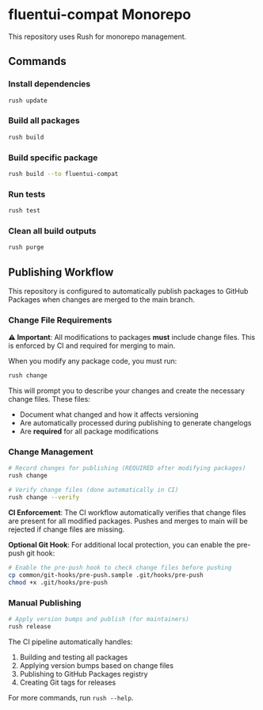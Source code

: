 # fluentui-compat Monorepo

This repository uses Rush for monorepo management.

## Commands

### Install dependencies
```bash
rush update
```

### Build all packages
```bash
rush build
```

### Build specific package
```bash
rush build --to fluentui-compat
```

### Run tests
```bash
rush test
```

### Clean all build outputs
```bash
rush purge
```

## Publishing Workflow

This repository is configured to automatically publish packages to GitHub Packages when changes are merged to the main branch.

### Change File Requirements

**⚠️ Important**: All modifications to packages **must** include change files. This is enforced by CI and required for merging to main.

When you modify any package code, you must run:
```bash
rush change
```

This will prompt you to describe your changes and create the necessary change files. These files:
- Document what changed and how it affects versioning
- Are automatically processed during publishing to generate changelogs
- Are **required** for all package modifications

### Change Management
```bash
# Record changes for publishing (REQUIRED after modifying packages)
rush change

# Verify change files (done automatically in CI)
rush change --verify
```

**CI Enforcement**: The CI workflow automatically verifies that change files are present for all modified packages. Pushes and merges to main will be rejected if change files are missing.

**Optional Git Hook**: For additional local protection, you can enable the pre-push git hook:
```bash
# Enable the pre-push hook to check change files before pushing
cp common/git-hooks/pre-push.sample .git/hooks/pre-push
chmod +x .git/hooks/pre-push
```

### Manual Publishing
```bash
# Apply version bumps and publish (for maintainers)
rush release
```

The CI pipeline automatically handles:
1. Building and testing all packages
2. Applying version bumps based on change files
3. Publishing to GitHub Packages registry
4. Creating Git tags for releases

For more commands, run `rush --help`.